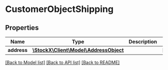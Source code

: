 # CustomerObjectShipping

## Properties
Name | Type | Description | Notes
------------ | ------------- | ------------- | -------------
**address** | [**\StockX\Client\Model\AddressObject**](AddressObject.md) |  | [optional] 

[[Back to Model list]](../README.md#documentation-for-models) [[Back to API list]](../README.md#documentation-for-api-endpoints) [[Back to README]](../README.md)


